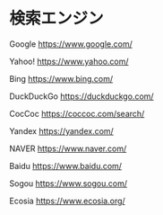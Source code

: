 # 検索エンジン

Google
https://www.google.com/

Yahoo!
https://www.yahoo.com/

Bing
https://www.bing.com/

DuckDuckGo
https://duckduckgo.com/

CocCoc
https://coccoc.com/search/

Yandex
https://yandex.com/

NAVER
https://www.naver.com/

Baidu
https://www.baidu.com/

Sogou
https://www.sogou.com/

Ecosia
https://www.ecosia.org/




